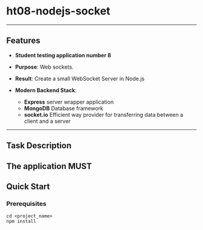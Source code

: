 # ht08-nodejs-socket

---

## Features

-   **Student testing application number 8**
-   **Purpose**: Web sockets.
-   **Result**: Create a small WebSocket Server in Node.js

-   **Modern Backend Stack**:
    -   **Express** server wrapper application
    -   **MongoDB** Database framework
    -   **socket.io** Efficient way provider for transferring data between a client and a server

---

## Task Description


## The application MUST




## Quick Start

### Prerequisites


```
cd <project_name>
npm install
```

